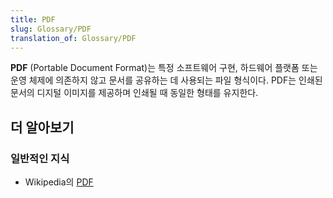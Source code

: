 ```yaml
---
title: PDF
slug: Glossary/PDF
translation_of: Glossary/PDF
---
```

**PDF** (Portable Document Format)는 특정 소프트웨어 구현, 하드웨어 플랫폼 또는 운영 체제에 의존하지 않고 문서를 공유하는 데 사용되는 파일 형식이다. PDF는 인쇄된 문서의 디지털 이미지를 제공하며 인쇄될 때 동일한 형태를 유지한다.

## 더 알아보기

### 일반적인 지식

- Wikipedia의 [PDF](https://ko.wikipedia.org/wiki/PDF)
